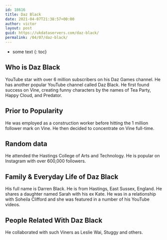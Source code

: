 ```yaml
---
id: 18616
title: Daz Black
date: 2021-04-07T21:38:57+00:00
author: victor
layout: post
guid: https://ukdataservers.com/daz-black/
permalink: /04/07/daz-black/
---
```


* some text
{: toc}


## Who is Daz Black



YouTube star with over 6 million subscribers on his Daz Games channel. He has another popular YouTube channel called Daz Black. He first found success on Vine, creating funny characters by the names of Tea Party, Happy Cloud, and Predator. 

                
                
                
## Prior to Popularity



He was employed as a construction worker before hitting the 1 million follower mark on Vine. He then decided to concentrate on Vine full-time.

                
                
                
## Random data



He attended the Hastings College of Arts and Technology. He is popular on Instagram with over 600,000 followers.

                
                
                
## Family & Everyday Life of Daz Black



His full name is Darren Black. He is from Hastings, East Sussex, England. He shares a daughter named Sarah with his ex Kate. He was in a relationship with Soheila Clifford and she was featured in a number of his YouTube videos. 

                
                
                
## People Related With Daz Black



He collaborated with such Viners as Leslie Wai, Stuggy and others.

                
              
            
          
          
          